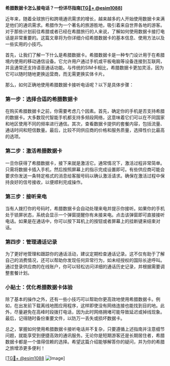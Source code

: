 **希腊数据卡怎么接电话？一份详尽指南[[TG💪+ @esim1088](https://t.me/s/esim1088)]**

近年来，随着全球旅行和跨境通讯需求的增长，越来越多的人开始使用数据卡来满足他们的通讯需求。希腊作为一个著名的旅游胜地，吸引着来自世界各地的游客。对于那些计划前往希腊或者已经在希腊旅行的人来说，了解如何使用数据卡接打电话是非常重要的。这篇文章将为你详细介绍希腊数据卡的基本信息、使用方法以及一些实用的小技巧。

首先，让我们了解一下什么是希腊数据卡。希腊数据卡是一种专门设计用于在希腊境内使用的移动通信设备。它允许用户通过手机或平板电脑等设备连接到互联网，并且通常还支持语音通话功能。与传统的SIM卡相比，希腊数据卡更加灵活，因为它可以随时随地更换运营商，而无需更换实体卡片。

那么，如何正确地使用希腊数据卡接听电话呢？以下是具体步骤：

### 第一步：选择合适的希腊数据卡

在购买希腊数据卡之前，你需要考虑几个因素。首先，确定你的手机是否支持希腊的数据卡。大多数现代智能手机都支持多频段网络，这意味着它们可以在不同国家和地区使用不同的频率进行通信。其次，查看数据卡提供的套餐内容，包括流量、通话时间和短信数量。最后，比较不同供应商的价格和服务质量，选择性价比最高的选项。

### 第二步：激活希腊数据卡

一旦你获得了希腊数据卡，接下来就是激活它。通常情况下，激活过程非常简单。只需将数据卡插入手机，然后按照屏幕上的指示完成设置即可。有些供应商可能会要求你发送一条特定格式的消息给客服号码以确认激活请求。确保在激活过程中保持良好的信号接收，以便顺利完成操作。

### 第三步：接听来电

当有人拨打你的号码时，希腊数据卡会自动处理来电并提示你接听。如果你的手机处于锁屏状态，系统会显示一个弹窗提醒你有未接来电。点击该弹窗即可直接接听电话。如果是在通话中，你可以按下耳机上的按钮或者屏幕上的挂断键来结束对话。

### 第四步：管理通话记录

为了更好地管理和跟踪你的通话活动，建议定期检查通话记录。这不仅有助于了解自己的消费情况，还可以帮助你发现任何异常行为，如未经授权的国际长途呼叫。通过登录供应商的在线账户，你可以轻松访问详细的通话历史记录，并根据需要调整套餐计划。

### 小贴士：优化希腊数据卡体验

除了基本的操作之外，还有一些小技巧可以帮助你更高效地使用希腊数据卡。例如，在出发前下载离线地图应用程序，这样即使没有网络连接也能找到目的地。此外，尽量避免在高峰时段拨打电话，因为此时网络拥堵可能导致延迟或掉线现象。最后，记得随时备份重要文件，以防万一丢失或损坏数据卡。

总之，掌握如何使用希腊数据卡接听电话并不复杂，只要遵循上述指南并注意细节问题，就能享受到便捷高效的通讯服务。无论你是短期游客还是长期居住者，希腊数据卡都是一个值得信赖的选择。希望这篇介绍能够解答你的疑问，并为你的希腊之旅增添更多便利！

[[TG💪+ @esim1088](https://t.me/s/esim1088) ![Image](https://i.postimg.cc/4NQfJmqS/Snipaste-2025-05-13-00-14-12.png)]